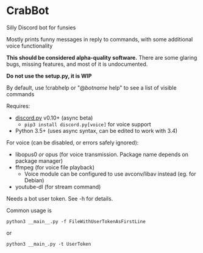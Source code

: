 # CrabBot
Silly Discord bot for funsies

Mostly prints funny messages in reply to commands, with some additional voice functionality

**This should be considered alpha-quality software.**
There are some glaring bugs, missing features, and most of it is undocumented.

**Do not use the setup.py, it is WIP**

By default, use !crabhelp or "@*botname* help" to see a list of visible commands

Requires:
- [discord.py](https://github.com/Rapptz/discord.py) v0.10+ (async beta)
    - `pip3 install discord.py[voice]` for voice support
- Python 3.5+ (uses async syntax, can be edited to work with 3.4)

For voice (can be disabled, or errors safely ignored):
- libopus0 *or* opus (for voice transmission. Package name depends on package manager)
- ffmpeg (for voice file playback)
    - Voice module can be configured to use avconv/libav instead (eg. for Debian)
- youtube-dl (for stream command)

Needs a bot user token. See -h for details.

Common usage is

`python3 __main__.py -f FileWithUserTokenAsFirstLine`

or

`python3 __main_.py -t UserToken`
